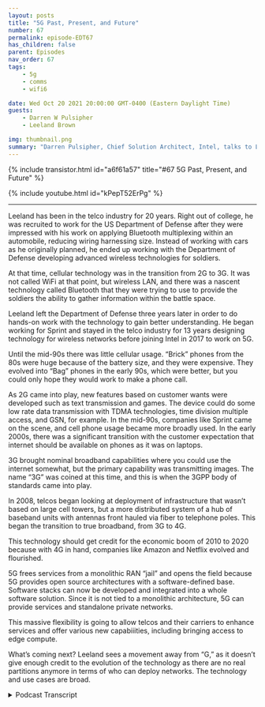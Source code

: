```yaml
---
layout: posts
title: "5G Past, Present, and Future"
number: 67
permalink: episode-EDT67
has_children: false
parent: Episodes
nav_order: 67
tags:
    - 5g
    - comms
    - wifi6

date: Wed Oct 20 2021 20:00:00 GMT-0400 (Eastern Daylight Time)
guests:
    - Darren W Pulsipher
    - Leeland Brown

img: thumbnail.png
summary: "Darren Pulsipher, Chief Solution Architect, Intel, talks to Leeland Brown, Technical Director of 5G, Intel Federal about 5G past, present, and future, with emphasis on its use with the Department of Defense. Part 1 of 2."
---
```


{% include transistor.html id="a6f61a57" title="#67 5G Past, Present, and Future" %}

{% include youtube.html id="kPepT52ErPg" %}

---

Leeland has been in the telco industry for 20 years. Right out of college, he was recruited to work for the US Department of Defense after they were impressed with his work on applying Bluetooth multiplexing within an automobile, reducing wiring harnessing size. Instead of working with cars as he originally planned, he ended up working with the Department of Defense developing advanced wireless technologies for soldiers.

At that time, cellular technology was in the transition from 2G to 3G. It was not called WiFi at that point, but wireless LAN, and there was a nascent technology called Bluetooth that they were trying to use to provide the soldiers the ability to gather information within the battle space.

Leeland left the Department of Defense three years later in order to do hands-on work with the technology to gain better understanding. He began working for Sprint and stayed in the telco industry for 13 years designing technology for wireless networks before joining Intel in 2017 to work on 5G.

Until the mid-90s there was little cellular usage. “Brick” phones from the 80s were huge because of the battery size, and they were expensive. They evolved into “Bag” phones in the early 90s, which were better, but you could only hope they would work to make a phone call.

As 2G came into play, new features based on customer wants were developed such as text transmission and games. The device could do some low rate data transmission with TDMA technologies, time division multiple access, and GSN, for example. In the mid-90s, companies like Sprint came on the scene, and cell phone usage became more broadly used. In the early 2000s, there was a significant transition with the customer expectation that internet should be available on phones as it was on laptops.

3G brought nominal broadband capabilities where you could use the internet somewhat, but the primary capability was transmitting images. The name “3G” was coined at this time, and this is when the 3GPP body of standards came into play.

In 2008, telcos began looking at deployment of infrastructure that wasn’t based on large cell towers, but a more distributed system of a hub of baseband units with antennas front hauled via fiber to telephone poles. This began the transition to true broadband, from 3G to 4G.

This technology should get credit for the economic boom of 2010 to 2020 because with 4G in hand, companies like Amazon and Netflix evolved and flourished.

5G frees services from a monolithic RAN “jail” and opens the field because 5G provides open source architectures with a software-defined base. Software stacks can now be developed and integrated into a whole software solution.  Since it is not tied to a monolithic architecture, 5G can provide services and standalone private networks.

This massive flexibility is going to allow telcos and their carriers to enhance services and offer various new capabiiities, including bringing access to edge compute.

What’s coming next? Leeland sees a movement away from “G,” as it doesn’t give enough credit to the evolution of the technology as there are no real partitions anymore in terms of who can deploy networks. The technology and use cases are broad. 



<details>
<summary> Podcast Transcript </summary>

<p></p>

</details>
